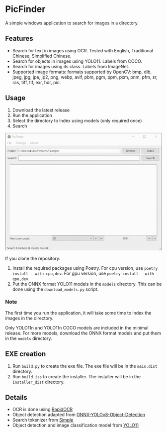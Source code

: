# PicFinder

A simple windows application to search for images in a directory.

## Features

* Search for text in images using OCR. Tested with English, Traditional Chinese, Simplified Chinese.
* Search for objects in images using YOLO11. Labels from COCO.
* Search for images using its class. Labels from ImageNet.
* Supported image formats: formats supported by OpenCV: bmp, dib, jpeg, jpg, jpe, jp2, png, webp, avif, pbm, pgm, ppm, pxm, pnm, pfm, sr, ras, tiff, tif, exr, hdr, pic.

## Usage

1. Download the latest release
2. Run the application
3. Select the directory to Index using models (only required once)
4. Search

![Demo](doc/demo.gif)

If you clone the repository:

1. Install the required packages using Poetry. For cpu version, use `poetry install --with cpu,dev`. For gpu version, use `poetry install --with gpu,dev`.
2. Put the ONNX format YOLO11 models in the `models` directory. This can be done using the `download_models.py` script.

### Note

 The first time you run the application, it will take some time to index the images in the directory.

 Only YOLO11n and YOLO11n COCO models are included in the minimal release. For more models, download the ONNX format models and put them in the `models` directory.

## EXE creation

1. Run `build.py` to create the exe file. The exe file will be in the `main.dist` directory.
2. Run `build.iss` to create the installer. The installer will be in the `installer_dist` directory.

## Details

* OCR is done using [RapidOCR](https://github.com/RapidAI/RapidOCR)
* Object detection adapted from [ONNX-YOLOv8-Object-Detection](https://github.com/ibaiGorordo/ONNX-YOLOv8-Object-Detection)
* Search tokenizer from [Simple](https://github.com/wangfenjin/simple)
* Object detection and image classification model from [YOLO11](https://github.com/ultralytics/ultralytics)

